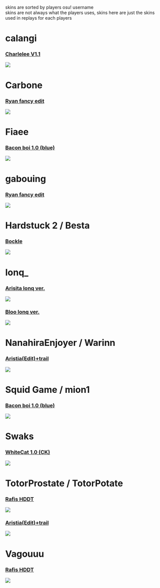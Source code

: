 <!-- a normal html comment -->
skins are sorted by players osu! username  
skins are not always what the players uses, skins here are just the skins used in replays for each players

# calangi
### [Charlelee V1.1](https://drive.google.com/file/d/1gnDguWIsTpGooiTnDXzezZQeRHSTN-76/view?usp=sharing)
![](https://osu.ppy.sh/ss/18461705/093f)

# Carbone
### [Ryan fancy edit](https://drive.google.com/file/d/1b6hyvzPNX7MYrp5fPg9oQT5H0eJWzjT4/view?usp=sharing)
![](https://osu.ppy.sh/ss/18442561/9e31)

# Fiaee
### [Bacon boi 1.0 (blue)](https://drive.google.com/file/d/1uoE6AS95c732TXt8gaBRFIE_Ku2I6MzB/view?usp=sharing)
![](https://osu.ppy.sh/ss/18454391/d34a)

# gabouing
### [Ryan fancy edit](https://drive.google.com/file/d/1KZ5OikamyXuI5ixusn93Zu61y2zniPtK/view?usp=sharing)
![](https://osu.ppy.sh/ss/18442561/9e31)

# Hardstuck 2 / Besta
### [Bockle](https://drive.google.com/file/d/1m2hVhHIY_2MFhggK-Y_16dYMtGMWN3jH/view?usp=sharing)
![](https://osu.ppy.sh/ss/18454382/f154)

# lonq_
### [Arisita lonq ver.](https://drive.google.com/file/d/1g82cJz1sqpCccI6rGbZ7pz-IlJaNjd9r/view?usp=sharing)
![](https://osu.ppy.sh/ss/18442528/f1cf)
### [Bloo lonq ver.](https://drive.google.com/file/d/1ERRH5NMtbWcMjLmqckkdToM48enIo53s/view?usp=sharing)
![](https://osu.ppy.sh/ss/18454450/3499)

# NanahiraEnjoyer / Warinn
### [Aristia(Edit)+trail](https://drive.google.com/file/d/1t7tTGImxMFWIIo6POIgOpR_kh0Iyw2TC/view?usp=sharing)
![](https://osu.ppy.sh/ss/18454401/fa30)

# Squid Game / mion1
### [Bacon boi 1.0 (blue)](https://drive.google.com/file/d/1YX073qL7G3ojs8yD9adhE9zVC8tEI88z/view?usp=sharing)
![](https://osu.ppy.sh/ss/18454391/d34a)

# Swaks
### [WhiteCat 1.0 (CK)](https://drive.google.com/file/d/1Gji4ZLUOq6nnkw4x05KOXMY71oMCy3P5/view?usp=sharing)
![](https://osu.ppy.sh/ss/18466053/a79b)

# TotorProstate / TotorPotate
### [Rafis HDDT](https://drive.google.com/file/d/1VrmAMBpN4ou1IQgMdwvjp8O_TsjrkiFG/view?usp=sharing)
![](https://osu.ppy.sh/ss/18454425/47e5)
### [Aristia(Edit)+trail](https://drive.google.com/file/d/1LKpRuZxtwCyyxVK6N0pMmgrGqAYVGZ76/view?usp=sharing)
![](https://osu.ppy.sh/ss/18454401/fa30)

# Vagouuu
### [Rafis HDDT](https://drive.google.com/file/d/1CaE2mMrRuAZcBz8O56gR7RCK4eMaVKQ1/view?usp=sharing)
![](https://osu.ppy.sh/ss/18454425/47e5)






